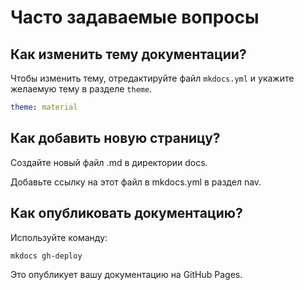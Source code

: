 # Часто задаваемые вопросы

## Как изменить тему документации?

Чтобы изменить тему, отредактируйте файл `mkdocs.yml` и укажите желаемую тему в разделе `theme`.

```yaml
theme: material
```

## Как добавить новую страницу?

Создайте новый файл .md в директории docs.

Добавьте ссылку на этот файл в mkdocs.yml в раздел nav.

## Как опубликовать документацию?

Используйте команду:

```sh
mkdocs gh-deploy
```

Это опубликует вашу документацию на GitHub Pages.

